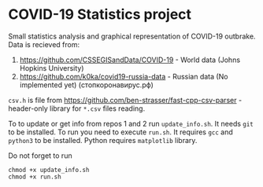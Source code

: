 # COVID-19 Statistics project

Small statistics analysis and graphical representation of COVID-19 outbrake. 
Data is recieved from: 
1. https://github.com/CSSEGISandData/COVID-19 - World data (Johns Hopkins University)
2. https://github.com/k0ka/covid19-russia-data - Russian data (No implemented yet) (стопкоронавирус.рф)

`csv.h` is file from https://github.com/ben-strasser/fast-cpp-csv-parser - header-only library for `*.csv` files reading.

To to update or get info from repos 1 and 2 run `update_info.sh`. It needs `git` to be installed.
To run you need to execute `run.sh`. It requires `gcc` and `python3` to be installed.
Python requires `matplotlib` library.

Do not forget to run
```
chmod +x update_info.sh
chmod +x run.sh
```
